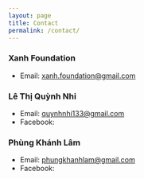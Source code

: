 ```yaml
---
layout: page
title: Contact
permalink: /contact/
---
```


### Xanh Foundation

* Email: xanh.foundation@gmail.com

### Lê Thị Quỳnh Nhi

* Email: quynhnhi133@gmail.com
* Facebook:

### Phùng Khánh Lâm

* Email: phungkhanhlam@gmail.com
* Facebook: